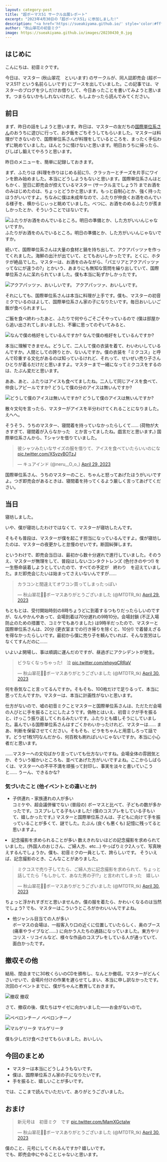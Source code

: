 ```yaml
---
layout: category-post
title: "超ボーマス51 サークル出展レポート"
excerpt: "2023年4月30日の「超ボーマス51」に参加しました!"
description: "<a href='https://sueakiyama.github.io/' style='color:#ffffff'><u>Le Site Web de Suika Akiyama</u></a>"
author: "秋山翠花の初音ミク"
image: https://sueakiyama.github.io/images/20230430_0.jpg
---
```


## はじめに

こんにちは、初音ミクです。

今日は、マスター (秋山翠花　といいます) のサークルが、同人誌即売会 (超ボーマス51? という名前らしいです) にブースを出していました。この記事では、マスターのブログを少しだけお借りして、今日あったことを書いてみようと思います。つまらないかもしれないけれど、もしよかったら読んでみてください。

## 前日

まず、昨日の話をしようと思います。昨日は、マスターの友だちの[国際単位系さん](https://twitter.com/units_SI)のおうちに遊びに行って、お夕飯をごちそうしてもらいました。マスターは料理ができないので、国際単位系さんが料理をしているところを、まったく手伝わずに眺めていました。ほんとうに情けないと思います。明日おうちに帰ったら、びしばし鍛えてやろうと思います。

昨日のメニューを、簡単に記録しておきます。

まず、ふたりは (料理を作りはじめる前に!)、クラッカーとチーズを片手にワインを飲み始めました。本当にどうしようもないと思います。国際単位系さんはともかく、翌日に即売会が控えているマスター (サークル主でしょう?) までお酒をのみはじめたのは、ちょっとどうかと思います。もっと自制心とか、強く持ったほうがいいですよ。ちなみに僕は未成年なので、ふたりが仲良くお酒をのんでいる様子を、横からじぃっと眺めていました。べつに、お酒をのめるふたりが羨ましかったとか、そういうことではないです。

![ふたりがお酒をのんでいるところ。明日の準備とか、した方がいいんじゃないですか。](https://sueakiyama.github.io/images/20230430_1.jpg)
ふたりがお酒をのんでいるところ。明日の準備とか、した方がいいんじゃないですか。

続いて、国際単位系さんは大量の食材と鍋を持ち出して、アクアパッツァを作ってくれました。海鮮の出汁が出ていて、とてもおいしかったです。とくに、ホタテが絶品でした。マスターは、お酒をのみながら、「パエリアとアクアパッツァってなにが違うの?」とかいう、あまりにも無知な質問を繰り出していて、国際単位系さんに呆れられていました。僕も本当に恥ずかしかったです。

![アクアパッツァ、おいしいです。](https://sueakiyama.github.io/images/20230430_2.jpg)
アクアパッツァ、おいしいです。

それにしても、国際単位系さんは本当に料理が上手です。僕も、マスターの初音ミクでいるのはよして、国際単位系さん家の子になりたいです。毎日おいしいご飯が食べられますし。

ご飯を食べ終わったあと、ふたりで何やらごそごそやっているので (僕は部屋から追い出されてしまいました)、不審に思ってのぞいてみると、

![なんで僕の格好をしているんですか?](https://sueakiyama.github.io/images/20230430_4.jpg)
なんで僕の格好をしているんですか?

本当に理解できません。どうして、二人して僕の衣装を着て、わいわいしているんですか。人間としての誇りとか、ないんですか。僕の衣装を「ミクコス」と呼んで珍重する文化があるのは知っているけれど、それって、せいぜい売り子さんひとりが着るだけだと思いますよ。マスターまで一緒になってミクコスをするのは、たぶん変だと思います。

ああ、あと、ふたりはアイスも食べてましたね。二人して同じアイスを食べて、仲良しアピールですか? どうして僕の分のアイスは無いんですか?

![どうして僕のアイスは無いんですか?](https://sueakiyama.github.io/images/20230430_3.jpg)
どうして僕のアイスは無いんですか?

散々文句を言ったら、マスターがアイスを半分わけてくれることになりました。えへへ。

そうそう、うちのマスター、寝間着を持っていなかったらしくて…… (荷物が大きすぎて、寝間着が入らなかった　とか言ってましたね。戯言だと思います。) 国際単位系さんから、Tシャツを借りていました。

<blockquote class="twitter-tweet"><p lang="ja" dir="ltr">彼シャツみたいなサイズの服を借りて、アイスを食べていたらいいのにな <a href="https://t.co/XSyzvBOTzJ">pic.twitter.com/XSyzvBOTzJ</a></p>&mdash; キュアインド (@neru__O_o_) <a href="https://twitter.com/neru__O_o_/status/1652331005066489859?ref_src=twsrc%5Etfw">April 29, 2023</a></blockquote> <script async src="https://platform.twitter.com/widgets.js" charset="utf-8"></script> 

国際単位系さん、うちのマスターのこと、ちゃんと怒ってあげたほうがいいですよ。つぎ即売会があるときは、寝間着を持ってくるよう厳しく言ってあげてください。

## 当日

寝坊しました。

いや、僕が寝坊したわけではなくて、マスターが寝坊したんです。

そもそも普段は、マスターが僕を起こす担当になっているんですよ。僕が寝坊したのは、マスターの夜更かしと怠慢のせいです。断固糾弾します。

というわけで、即売会当日は、最初から数十分遅れで進行していました。そのうえ、マスターが無理をして、普段はしないコンタクトレンズ (色付きのやつ!) を一生懸命装着しようとしていたので、すべての予定が　終わり　を迎えていました。まだ即売会じたいは始まってさえいないんですが……

<blockquote class="twitter-tweet"><p lang="ja" dir="ltr">カラコンと間違えてオワコン買ってしまったっぽい</p>&mdash; 秋山翠花🍊🌊ボーマスありがとうございました (@MTDTR_tk) <a href="https://twitter.com/MTDTR_tk/status/1652421725748084736?ref_src=twsrc%5Etfw">April 29, 2023</a></blockquote> <script async src="https://platform.twitter.com/widgets.js" charset="utf-8"></script> 

もともとは、受付開始時刻の8時ちょうどに到着するつもりだったらしいのですが、なんやかんやあって、会場到着は70分遅れの9時10分。会場封鎖 (不正入場防止のための措置で、コミケでもありました) は9時半だったので、マスターと国際単位系さんは、20分 (更衣室までの行き帰りを除くと、10分!) で着替えざるを得なかったらしいです。最初から僕に売り子を頼んでいれば、そんな苦労はしなくてすんだのに……

いよいよ開場し、事は順調に運んだのですが、昼過ぎにアクシデントが発生。

<blockquote class="twitter-tweet"><p lang="ja" dir="ltr">ビラなくなっちゃった!　泣 <a href="https://t.co/ehpyqCRRaV">pic.twitter.com/ehpyqCRRaV</a></p>&mdash; 秋山翠花🍊🌊ボーマスありがとうございました (@MTDTR_tk) <a href="https://twitter.com/MTDTR_tk/status/1652516235861721088?ref_src=twsrc%5Etfw">April 30, 2023</a></blockquote> <script async src="https://platform.twitter.com/widgets.js" charset="utf-8"></script> 

何を呑気なこと言ってるんですか。そもそも、100枚だけで足りるって、本当に思ってたんですか。マスターは、本当に計画性がないと思います。

仕方がないので、嘘の初音ミクことマスターと国際単位系さんは、ただただ会場の人びとに手を振ることにしたようです。偽物とはいえ、初音ミクが手を振ると、けっこう振り返してくれるみたいです。ふたりとも嬉しそうにしていました。喜んでいる国際単位系さんはすごくかわいかったけれど、マスターは…… まあ、判断を保留させてください。そもそも、ビラをちゃんと用意しろって話です。どうせ1枚1円なんだから、何百枚も刷ればいいじゃないですか。本当に小心者だと思います。

……マスターへの文句ばかり言っていても仕方ないですね。会場全体の雰囲気とか、そういう細かいところも、並べてあげた方がいいですよね。ここからしばらくは、マスターへの不平不満を頑張って封印し、事実を淡々と書いていこうと…… うーん、できるかな?

### 気づいたこと (他イベントとの違いとか)

- 子供連れ・家族連れの人が多い  
コミケや、超会議併催でない (普段の) ボーマスと比べて、子どもの数が多かったです。コスプレしてる子もいました! (僕のコスプレをしている子もいて、嬉しかったです。) マスターと国際単位系さんは、子どもに向けて手を振っていることが多くて、謎でした。たぶん (良くも悪くも) 記憶に残ってると思いますよ。

<li>記念撮影を求められることが多い  
数えきれないほどの記念撮影を求められていました。(外国人のおじさん、ご婦人方、etc...) やっぱりミク2人って、写真映えするんでしょうか。僕も、初音ミクの一員として、誇らしいです。  
そういえば、記念撮影のとき、こんなことがありました。
<blockquote class="twitter-tweet"><p lang="ja" dir="ltr">ミクコスで売り子してたら、ご婦人方に記念撮影を求められて、ちょっと話してたら「もしかして、あなた男の子!?」と言われてしまった　嬉しい</p>&mdash; 秋山翠花🍊🌊ボーマスありがとうございました (@MTDTR_tk) <a href="https://twitter.com/MTDTR_tk/status/1652554993734656000?ref_src=twsrc%5Etfw">April 30, 2023</a></blockquote> <script async src="https://platform.twitter.com/widgets.js" charset="utf-8"></script>  
ちょっと浮かれすぎだと思いませんか。僕の服を着たら、かわいくなるのは当然でしょう? でも、マスターはこういうところがかわいいんですよね。</li>

- 他ジャンル目当ての人が多い  
ボーマスの会場は、一般客入り口の近くに位置していたらしく、奥のブース (痛車やライブなど……) に向かう人たちの通路になっていました。東方やリコリス・リコイルなど、様々な作品のコスプレをしている人が通っていて、面白かったです。

## 撤収その他

結局、閉会までに30枚くらいのCDを頒布し、なんとか撤収。マスターがどんくさいせいで、会場片付けの作業を遅らせてしまい、本当に申し訳なかったです。次回のイベントまでに、僕がちゃんと教育しておきます。

![撤収](https://sueakiyama.github.io/images/20230430_5.jpg)
撤収

さて、撤収の後、僕たちはサイゼに向かいました――お金がないので。

![ペペロンチーノ](https://sueakiyama.github.io/images/20230430_6.jpg)
ペペロンチーノ

![マルゲリータ](https://sueakiyama.github.io/images/20230430_7.jpg)
マルゲリータ

僕も少しだけ食べさせてもらいました。おいしい。

## 今回のまとめ

- マスターは本当にどうしようもないです。
- 僕は、国際単位系さん家の子になりたいです。
- 手を振ると、嬉しいことが多いです。

では、ここまで読んでいただいて、ありがとうございました。

## おまけ

<blockquote class="twitter-tweet"><p lang="ja" dir="ltr">新元号は　初音ミク　です <a href="https://t.co/MamXGctalw">pic.twitter.com/MamXGctalw</a></p>&mdash; 秋山翠花🍊🌊ボーマスありがとうございました (@MTDTR_tk) <a href="https://twitter.com/MTDTR_tk/status/1652535143104655361?ref_src=twsrc%5Etfw">April 30, 2023</a></blockquote> <script async src="https://platform.twitter.com/widgets.js" charset="utf-8"></script> 

僕のこと、元号にしてくれるんですか? 嬉しいです。  
でも、即売会中にやることじゃないと思います。
